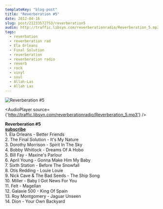 ```yaml
---
templateKey: "blog-post"
title: "Reverberation #5"
date: 2012-04-16
slug: post/21233572753/reverberation5
audio: http://traffic.libsyn.com/reverberationradio/Reverberation_5.mp3
tags:
  - reverbation
  - reverberation rad
  - Ela Orleans
  - Final Solution
  - reverberation
  - reverberation radio
  - reverb
  - rock
  - vinyl
  - soul
  - Allah-Las
  - Allah Las
---
```


![Reverberation #5](../images/f6ffce8e10a345d96d70f3f3a9b9156372293bb4a52f9319aac1b41fd34a409f.jpg)

<AudioPlayer source={'http://traffic.libsyn.com/reverberationradio/Reverberation_5.mp3'} />

<p><strong>Reverberation #5</strong><a href="http://dl.dropbox.com/u/20435834/Reverberation%205.mp3" title="download" target="_blank"><br /></a><strong><a href="http://itunes.apple.com/us/podcast/reverberation-radio/id520739212?ign-mpt=uo%3D4" title="subscribe" target="_blank">subscribe</a></strong><br />1. Ela Orleans - Better Friends<br />2. The Final Solution - It's My Nature<br />3. Dorothy Morrison - Spirit In The Sky<br />4. Bobby Whitlock - Dreams Of A Hobo<br />5. Bill Fay - Maxine's Parlour<br />6. April Young - Gonna Make Him My Baby<br />7. Sixth Station - Before The Snowfall<br />8. Otis Redding - Louie Louie<br />9. Nick Cave &amp; The Bad Seeds - The Ship Song<br />10. Miller - Baby I Got News For You<br />11. Felt - Magellan<br />12. Galaxie 500 - King Of Spain<br />13. Roy Montgomery - Jaguar Unseen<br />14. Dion - Your Own Backyard</p>
